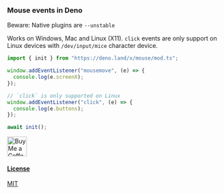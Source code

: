 ### Mouse events in Deno
 
Beware: Native plugins are `--unstable`
 
Works on Windows, Mac and Linux (X11). `click` events are only support on Linux
devices with `/dev/input/mice` character device.

```javascript
import { init } from "https://deno.land/x/mouse/mod.ts";

window.addEventListener("mousemove", (e) => {
  console.log(e.screenX);
});

// `click` is only supported on Linux
window.addEventListener("click", (e) => {
  console.log(e.buttons);
});

await init();
```


<a href='https://ko-fi.com/littledivy' target='_blank'><img height='35' style='border:0px;height:46px;' src='https://az743702.vo.msecnd.net/cdn/kofi3.png?v=0' border='0' alt='Buy Me a Coffee at ko-fi.com' />


#### License

MIT
